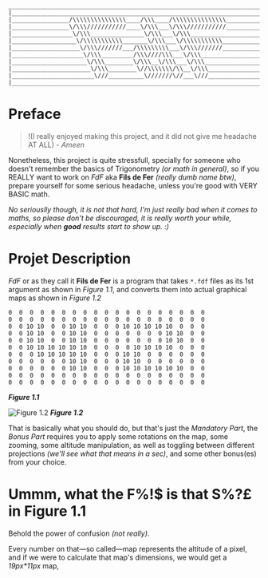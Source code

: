 ```text
 ______________________________________________________________________________
|______________________________________________________________________________|
|________________/\\\\\\\\\\\\\\\____/\\\____/\\\\\\\\\\\\\\\__________________|
|________________\/\\\///////////____\/\\\___\/\\\///////////__________________|
|_________________\/\\\_______________\/\\\___\/\\\____________________________|
|__________________\/\\\\\\\\\\\_______\/\\\___\/\\\\\\\\\\\___________________|
|___________________\/\\\///////___/\\\\\\\\\___\/\\\///////___________________|
|____________________\/\\\_________/\\\////\\\___\/\\\_________________________|
|_____________________\/\\\________\/\\\__\/\\\___\/\\\________________________|
|______________________\/\\\________\//\\\\\\\/\\__\/\\\_______________________|
|_______________________\///__________\///////\//___\///_________________:)____|
|______________________________________________________________________________|
```
# Preface

> !(I really enjoyed making this project, and it did not give me headache 
AT ALL) _- Ameen_

Nonetheless, this project is quite stressfull, specially for someone who doesn't
remember the basics of Trigonometry _(or math in general)_, so if you REALLY 
want to work on _FdF_ aka **Fils de Fer** _(really dumb name btw)_, prepare 
yourself for some serious headache, unless you're good with VERY BASIC math.

_No seriouslly though, it is not that hard, I'm just really bad when it comes
to maths, so please don't be discouraged, it is really worth your while, 
especially when **good** results start to show up. :)_

# Projet Description

_FdF_ or as they call it **Fils de Fer** is a program that takes `*.fdf` files
as its 1st argument as shown in _Figure 1.1_, and converts them into actual 
graphical maps as shown in _Figure 1.2_

```text
0  0  0  0  0  0  0  0  0  0  0  0  0  0  0  0  0  0  0
0  0  0  0  0  0  0  0  0  0  0  0  0  0  0  0  0  0  0
0  0 10 10  0  0 10 10  0  0  0 10 10 10 10 10  0  0  0
0  0 10 10  0  0 10 10  0  0  0  0  0  0  0 10 10  0  0
0  0 10 10  0  0 10 10  0  0  0  0  0  0  0 10 10  0  0
0  0 10 10 10 10 10 10  0  0  0  0 10 10 10 10  0  0  0
0  0  0 10 10 10 10 10  0  0  0 10 10  0  0  0  0  0  0
0  0  0  0  0  0 10 10  0  0  0 10 10  0  0  0  0  0  0
0  0  0  0  0  0 10 10  0  0  0 10 10 10 10 10 10  0  0
0  0  0  0  0  0  0  0  0  0  0  0  0  0  0  0  0  0  0
0  0  0  0  0  0  0  0  0  0  0  0  0  0  0  0  0  0  0

```
_**Figure 1.1**_
<br />

![Figure 1.2](#)
_**Figure 1.2**_
<br />

That is basically what you should do, but that's just the _Mandatory Part_, the
_Bonus Part_ requires you to apply some rotations on the map, some zooming, 
some altitude manipulation, as well as toggling between different projections 
_(we'll see what that means in a sec)_, and some other bonus(es) from your 
choice.

# Ummm, what the F%!$ is that S%?£ in Figure 1.1

Behold the power of confusion _(not really)_.

Every number on that—so called—map represents the altitude of a pixel, and if
we were to calculate that map's dimensions, we would get a _19px*11px_ map, 
